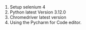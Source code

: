 1. Setup selenium 4
2. Python latest Version 3.12.0
3. Chromedriver latest version
4. Using the Pycharm for Code editor. 
